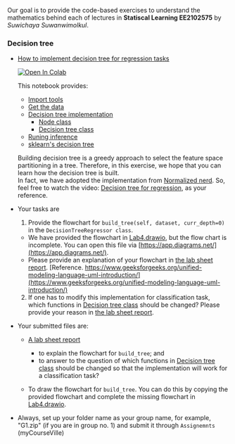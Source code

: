 Our goal is to provide the code-based exercises to understand the mathematics behind each of lectures in **Statiscal Learning EE2102575** by *Suwichaya Suwanwimolkul*.


### Decision tree  

  - [How to implement decision tree for regression tasks](main.ipynb) 
    
    <a target="_blank" href="https://colab.research.google.com/github/GenAI-CUEE/Statistical-Learning-EE575-Y2024/blob/master/Lab5/main.ipynb">
    <img src="https://colab.research.google.com/assets/colab-badge.svg" alt="Open In Colab"/>
    </a>

    This notebook provides: 

    - [Import tools](#import-tools)
    - [Get the data](#get-the-data) 
    - [Decision tree implementation](#decision-tree-implementation)
        - [Node class](#node-class)
        - [Decision tree class](#decision-tree-regresssor-class)
    - [Runing inference](#running-inference)
    - [sklearn's decision tree](#sk-learn-decision-treee-regressor)

    
    Building decision tree is a greedy approach to select the feature space partitioning in a tree. 
    Therefore, in this exercise, we hope that you can learn how the decision tree is built.    
    In fact, we have adopted the implementation from [Normalized nerd](https://www.youtube.com/@NormalizedNerd). 
    So, feel free to watch the video: [Decision tree for regression](https://www.youtube.com/watch?v=UhY5vPfQIrA), as your reference. 
 
  - Your tasks are 
    1. Provide the flowchart for `build_tree(self, dataset, curr_depth=0)` in the `DecisionTreeRegressor class`. 
    - We have provided the flowchart in [Lab4.drawio](Lab5/FlowChart/Lab4.drawio), but the flow chart is incomplete. You can open this file via [https://app.diagrams.net/](https://app.diagrams.net/). 
    - Please provide an explanation of your flowchart in [the lab sheet report](https://docs.google.com/document/d/1k8ZRV82h77Vwxc1H-u_OzqdHPrGLDGJwGSPyFx42M9M/edit?usp=sharing). [Reference. https://www.geeksforgeeks.org/unified-modeling-language-uml-introduction/](https://www.geeksforgeeks.org/unified-modeling-language-uml-introduction/)

    2. If one has to modify this implementation for classification task, which functions in [Decision tree class](#decision-tree-regressor-class) should be changed? Please provide your reason in [the lab sheet report](https://docs.google.com/document/d/1k8ZRV82h77Vwxc1H-u_OzqdHPrGLDGJwGSPyFx42M9M/edit?usp=sharing).   

  - Your submitted files are:
    - [A lab sheet report](https://docs.google.com/document/d/1k8ZRV82h77Vwxc1H-u_OzqdHPrGLDGJwGSPyFx42M9M/edit?usp=sharing) 
      - to explain the flowchart for `build_tree`; and
      - to answer to the question of which functions in [Decision tree class](#decision-tree-regressor-class) should be changed so that the implementation will work for a classification task? 
    
    - To draw the flowchart for `build_tree`. You can do this by copying the provided flowchart and complete the missing flowchart in [Lab4.drawio](Lab5/FlowChart/Lab4.drawio). 

  - Always, set up your folder name as your group name, for example, "G1.zip"  (if you are in group no. 1) and submit it through `Assignemnts` (myCourseVille)